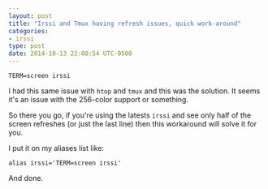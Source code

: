 ```yaml
---
layout: post
title: "Irssi and Tmux having refresh issues, quick work-around"
categories:
- irssi
type: post
date: 2014-10-13 22:08:54 UTC-0500
---
```


    TERM=screen irssi

I had this same issue with `htop` and `tmux` and this was the solution. It seems it's an issue with the 256-color support or something.

So there you go, if you're using the latests `irssi` and see only half of the screen refreshes (or just the last line) then this workaround will solve it for you.

I put it on my aliases list like:

    alias irssi='TERM=screen irssi'

And done.
